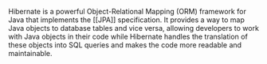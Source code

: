 
Hibernate is a powerful Object-Relational Mapping (ORM) framework for Java that implements the [[JPA]] specification. It provides a way to map Java objects to database tables and vice versa, allowing developers to work with Java objects in their code while Hibernate handles the translation of these objects into SQL queries and makes the code more readable and maintainable.